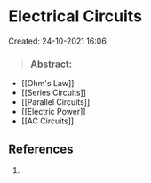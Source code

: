 # Electrical Circuits
Created: 24-10-2021 16:06

> ### **Abstract:**

* [[Ohm's Law]]
* [[Series Circuits]]
* [[Parallel Circuits]]
* [[Electric Power]]
* [[AC Circuits]]

## References
1. 